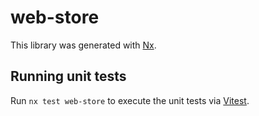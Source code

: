 # web-store

This library was generated with [Nx](https://nx.dev).

## Running unit tests

Run `nx test web-store` to execute the unit tests via [Vitest](https://vitest.dev/).
